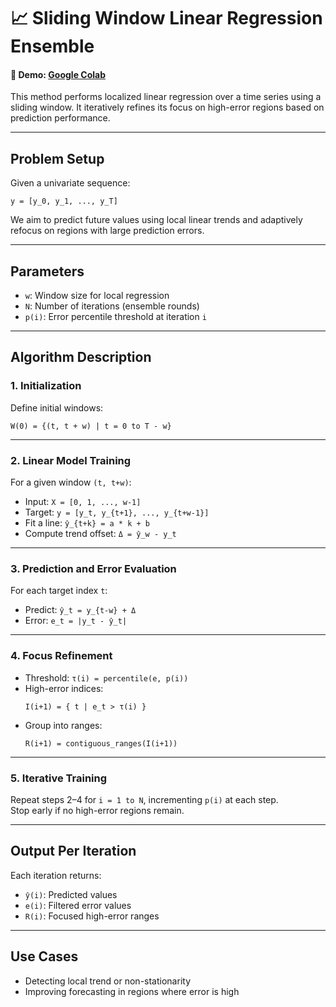 # 📈 Sliding Window Linear Regression Ensemble

#### 🚀 Demo: [Google Colab](https://colab.research.google.com/drive/1jifMsj8nI_ZV-FL3ZScFP4wJJLQp97jH?usp=sharing)




This method performs localized linear regression over a time series using a sliding window. It iteratively refines its focus on high-error regions based on prediction performance.

---


## Problem Setup

Given a univariate sequence:

```
y = [y_0, y_1, ..., y_T]
```

We aim to predict future values using local linear trends and adaptively refocus on regions with large prediction errors.

---

## Parameters

- `w`: Window size for local regression  
- `N`: Number of iterations (ensemble rounds)  
- `p(i)`: Error percentile threshold at iteration `i`

---

## Algorithm Description

### 1. Initialization

Define initial windows:

```
W(0) = {(t, t + w) | t = 0 to T - w}
```

---

### 2. Linear Model Training

For a given window `(t, t+w)`:

- Input: `X = [0, 1, ..., w-1]`
- Target: `y = [y_t, y_{t+1}, ..., y_{t+w-1}]`
- Fit a line: `ŷ_{t+k} = a * k + b`
- Compute trend offset: `Δ = ŷ_w - y_t`

---

### 3. Prediction and Error Evaluation

For each target index `t`:

- Predict: `ŷ_t = y_{t-w} + Δ`
- Error: `e_t = |y_t - ŷ_t|`

---

### 4. Focus Refinement

- Threshold: `τ(i) = percentile(e, p(i))`
- High-error indices:  
  ```
  I(i+1) = { t | e_t > τ(i) }
  ```
- Group into ranges:  
  ```
  R(i+1) = contiguous_ranges(I(i+1))
  ```

---

### 5. Iterative Training

Repeat steps 2–4 for `i = 1 to N`, incrementing `p(i)` at each step.  
Stop early if no high-error regions remain.

---

## Output Per Iteration

Each iteration returns:

- `ŷ(i)`: Predicted values  
- `e(i)`: Filtered error values  
- `R(i)`: Focused high-error ranges

---

## Use Cases

- Detecting local trend or non-stationarity  
- Improving forecasting in regions where error is high  
